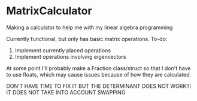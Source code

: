 # MatrixCalculator
Making a calculator to help me with my linear algebra programming

Currently functional, but only has basic matrix operations.
To-do:
1. Implement currently placed operations
2. Implement operations involving eigenvectors

At some point I'll probably make a Fraction class/struct so that I don't have to use floats, which may cause issues because of how they are calculated.

DON'T HAVE TIME TO FIX IT BUT THE DETERMINANT DOES NOT WORK!!!
IT DOES NOT TAKE INTO ACCOUNT SWAPPING